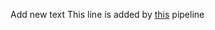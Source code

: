 Add new text
This line is added by [this](https://github.com/mattermost/test-private-project/actions/runs/8718396494) pipeline
